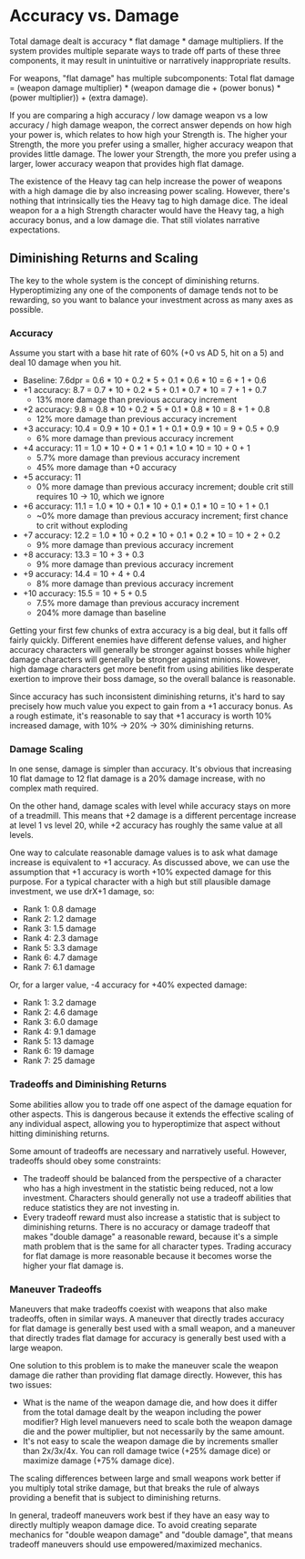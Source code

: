 # Accuracy vs. Damage

Total damage dealt is accuracy * flat damage * damage multipliers. If the system provides multiple separate ways to trade off parts of these three components, it may result in unintuitive or narratively inappropriate results.

For weapons, "flat damage" has multiple subcomponents:
Total flat damage = (weapon damage multiplier) * (weapon damage die + (power bonus) * (power multiplier)) + (extra damage).

If you are comparing a high accuracy / low damage weapon vs a low accuracy / high damage weapon, the correct answer depends on how high your power is, which relates to how high your Strength is. The higher your Strength, the more you prefer using a smaller, higher accuracy weapon that provides little damage. The lower your Strength, the more you prefer using a larger, lower accuracy weapon that provides high flat damage.

The existence of the Heavy tag can help increase the power of weapons with a high damage die by also increasing power scaling. However, there's nothing that intrinsically ties the Heavy tag to high damage dice. The ideal weapon for a a high Strength character would have the Heavy tag, a high accuracy bonus, and a low damage die. That still violates narrative expectations.

## Diminishing Returns and Scaling

The key to the whole system is the concept of diminishing returns. Hyperoptimizing any one of the components of damage tends not to be rewarding, so you want to balance your investment across as many axes as possible.

### Accuracy

Assume you start with a base hit rate of 60% (+0 vs AD 5, hit on a 5) and deal 10 damage when you hit.

* Baseline: 7.6dpr = 0.6 * 10 + 0.2 * 5 + 0.1 * 0.6 * 10 = 6 + 1 + 0.6
* +1 accuracy: 8.7 = 0.7 * 10 + 0.2 * 5 + 0.1 * 0.7 * 10 = 7 + 1 + 0.7
  * 13% more damage than previous accuracy increment
* +2 accuracy: 9.8 = 0.8 * 10 + 0.2 * 5 + 0.1 * 0.8 * 10 = 8 + 1 + 0.8
  * 12% more damage than previous accuracy increment
* +3 accuracy: 10.4 = 0.9 * 10 + 0.1 * 1 + 0.1 * 0.9 * 10 = 9 + 0.5 + 0.9
  * 6% more damage than previous accuracy increment
* +4 accuracy: 11 = 1.0 * 10 + 0 * 1 + 0.1 * 1.0 * 10 = 10 + 0 + 1
  * 5.7% more damage than previous accuracy increment
  * 45% more damage than +0 accuracy
* +5 accuracy: 11
  * 0% more damage than previous accuracy increment; double crit still requires 10 -> 10, which we ignore
* +6 accuracy: 11.1 = 1.0 * 10 + 0.1 * 10 + 0.1 * 0.1 * 10 = 10 + 1 + 0.1
  * ~0% more damage than previous accuracy increment; first chance to crit without exploding
* +7 accuracy: 12.2 = 1.0 * 10 + 0.2 * 10 + 0.1 * 0.2 * 10 = 10 + 2 + 0.2
  * 9% more damage than previous accuracy increment
* +8 accuracy: 13.3 = 10 + 3 + 0.3
  * 9% more damage than previous accuracy increment
* +9 accuracy: 14.4 = 10 + 4 + 0.4
  * 8% more damage than previous accuracy increment
* +10 accuracy: 15.5 = 10 + 5 + 0.5
  * 7.5% more damage than previous accuracy increment
  * 204% more damage than baseline

Getting your first few chunks of extra accuracy is a big deal, but it falls off fairly quickly. Different enemies have different defense values, and higher accuracy characters will generally be stronger against bosses while higher damage characters will generally be stronger against minions. However, high damage characters get more benefit from using abilities like desperate exertion to improve their boss damage, so the overall balance is reasonable.

Since accuracy has such inconsistent diminishing returns, it's hard to say precisely how much value you expect to gain from a +1 accuracy bonus. As a rough estimate, it's reasonable to say that +1 accuracy is worth 10% increased damage, with 10% -> 20% -> 30% diminishing returns.

### Damage Scaling
In one sense, damage is simpler than accuracy. It's obvious that increasing 10 flat damage to 12 flat damage is a 20% damage increase, with no complex math required.

On the other hand, damage scales with level while accuracy stays on more of a treadmill. This means that +2 damage is a different percentage increase at level 1 vs level 20, while +2 accuracy has roughly the same value at all levels.

One way to calculate reasonable damage values is to ask what damage increase is equivalent to +1 accuracy. As discussed above, we can use the assumption that +1 accuracy is worth +10% expected damage for this purpose. For a typical character with a high but still plausible damage investment, we use drX+1 damage, so:

* Rank 1: 0.8 damage
* Rank 2: 1.2 damage
* Rank 3: 1.5 damage
* Rank 4: 2.3 damage
* Rank 5: 3.3 damage
* Rank 6: 4.7 damage
* Rank 7: 6.1 damage

Or, for a larger value, -4 accuracy for +40% expected damage:

* Rank 1: 3.2 damage
* Rank 2: 4.6 damage
* Rank 3: 6.0 damage
* Rank 4: 9.1 damage
* Rank 5: 13 damage
* Rank 6: 19 damage
* Rank 7: 25 damage

### Tradeoffs and Diminishing Returns

Some abilities allow you to trade off one aspect of the damage equation for other aspects. This is dangerous because it extends the effective scaling of any individual aspect, allowing you to hyperoptimize that aspect without hitting diminishing returns.

Some amount of tradeoffs are necessary and narratively useful. However, tradeoffs should obey some constraints:
* The tradeoff should be balanced from the perspective of a character who has a high investment in the statistic being reduced, not a low investment. Characters should generally not use a tradeoff abilities that reduce statistics they are not investing in.
* Every tradeoff reward must also increase a statistic that is subject to diminishing returns. There is no accuracy or damage tradeoff that makes "double damage" a reasonable reward, because it's a simple math problem that is the same for all character types. Trading accuracy for flat damage is more reasonable because it becomes worse the higher your flat damage is.

### Maneuver Tradeoffs

Maneuvers that make tradeoffs coexist with weapons that also make tradeoffs, often in similar ways. A maneuver that directly trades accuracy for flat damage is generally best used with a small weapon, and a maneuver that directly trades flat damage for accuracy is generally best used with a large weapon.

One solution to this problem is to make the maneuver scale the weapon damage die rather than providing flat damage directly. However, this has two issues:
* What is the name of the weapon damage die, and how does it differ from the total damage dealt by the weapon including the power modifier? High level manuevers need to scale both the weapon damage die and the power multiplier, but not necessarily by the same amount.
* It's not easy to scale the weapon damage die by increments smaller than 2x/3x/4x. You can roll damage twice (+25% damage dice) or maximize damage (+75% damage dice).

The scaling differences between large and small weapons work better if you multiply total strike damage, but that breaks the rule of always providing a benefit that is subject to diminishing returns.

In general, tradeoff maneuvers work best if they have an easy way to directly multiply weapon damage dice. To avoid creating separate mechanics for "double weapon damage" and "double damage", that means tradeoff maneuvers should use empowered/maximized mechanics.

